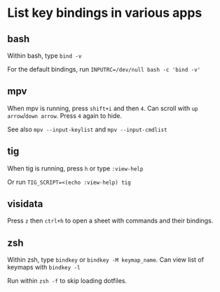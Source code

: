 # List key bindings in various apps

## bash

Within bash, type `bind -v`

For the default bindings, run `INPUTRC=/dev/null bash -c 'bind -v'`

## mpv

When mpv is running, press `shift+i` and then `4`. Can scroll with `up arrow`/`down arrow`. Press `4` again to hide.

See also `mpv --input-keylist` and `mpv --input-cmdlist`

## tig

When tig is running, press `h` or type `:view-help`

Or run `TIG_SCRIPT=<(echo :view-help) tig`

## visidata

Press `z` then `ctrl+h` to open a sheet with commands and their bindings.

## zsh

Within zsh, type `bindkey` or `bindkey -M keymap_name`. Can view list of keymaps with `bindkey -l`

Run within `zsh -f` to skip loading dotfiles.

